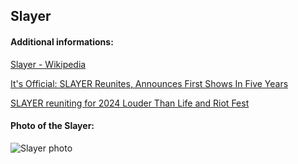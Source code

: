 ## Slayer
#### Additional informations:
[Slayer - Wikipedia](https://en.wikipedia.org/wiki/Slayer)

[It's Official: SLAYER Reunites, Announces First Shows In Five Years](https://blabbermouth.net/news/its-official-slayer-reunites-announces-first-shows-in-five-years)

[SLAYER reuniting for 2024 Louder Than Life and Riot Fest](https://www.revolvermag.com/music/slayer-reuniting-2024-louder-life-and-riot-fest)

#### Photo of the Slayer:
![Slayer photo](https://brandlogos.net/wp-content/uploads/2013/05/slayer-band-vector-logo.png)
